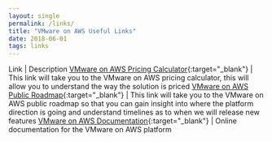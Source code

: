 ```yaml
---
layout: single
permalink: /links/
title: "VMware on AWS Useful Links"
date: 2018-06-01
tags: links
---
```


Link | Description
[VMware on AWS Pricing Calculator](https://cloud.vmware.com/vmc-aws-pricing){:target="_blank"} | This link will take you to the VMware on AWS pricing calculator, this will allow you to understand the way the solution is priced
[VMware on AWS Public Roadmap](https://cloud.vmware.com/vmc-aws/roadmap){:target="_blank"} | This link will take you to the VMware on AWS public roadmap so that you can gain insight into where the platform direction is going and understand timelines as to when we will release new features
[VMware on AWS Documentation](https://docs.vmware.com/en/VMware-Cloud-on-AWS/index.html){:target="_blank"} | Online documentation for the VMware on AWS platform